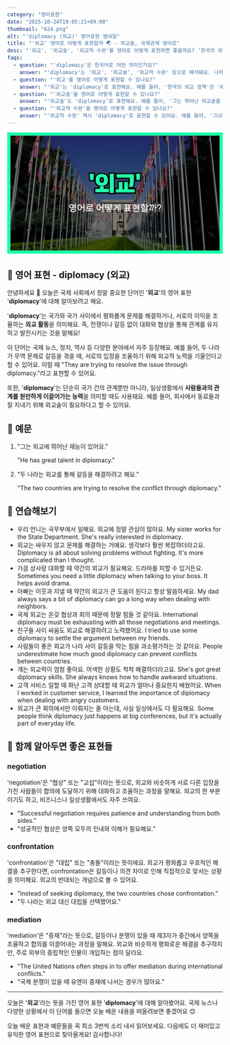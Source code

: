 ```yaml
---
category: "영어표현"
date: "2025-10-24T19:05:21+09:00"
thumbnail: "624.png"
alt: "'diplomacy (외교)' 영어표현 썸네일"
title: "'외교' 영어로 어떻게 표현할까 🌏 - 외교술, 국제관계 영어로"
desc: "'외교', '외교술', '외교적 수완'를 영어로 어떻게 표현하면 좋을까요? '한국의 외교 정책', '외교적으로 문제를 해결하다' 등을 영어로 표현하는 법을 배워봅시다. 다양한 예문을 통해서 연습하고 본인의 표현으로 만들어 보세요."
faqs: 
  - question: "'diplomacy'은 한국어로 어떤 의미인가요?"
    answer: "'diplomacy'는 '외교', '외교술', '외교적 수완' 등으로 해석돼요. 나라와 나라 사이의 관계를 다루거나, 사람들 사이에서 문제를 부드럽게 해결하는 능력을 뜻해요."
  - question: "'외교'를 영어로 어떻게 표현할 수 있나요?"
    answer: "'외교'는 'diplomacy'로 표현해요. 예를 들어, '한국의 외교 정책'은 'Korea's diplomacy policy'라고 해요."
  - question: "'외교술'을 영어로 어떻게 표현할 수 있나요?"
    answer: "'외교술'도 'diplomacy'로 표현해요. 예를 들어, '그는 뛰어난 외교술을 가지고 있어요.'는 'He has excellent diplomacy.'라고 말해요."
  - question: "'외교적 수완'을 영어로 어떻게 표현할 수 있나요?"
    answer: "'외교적 수완' 역시 'diplomacy'로 표현할 수 있어요. 예를 들어, '그녀는 외교적 수완으로 문제를 해결했어요.'는 'She solved the problem with diplomacy.'라고 해요."
---
```


!['diplomacy (외교)' 영어표현](./624.png)

## 🌟 영어 표현 - diplomacy (외교)

안녕하세요 👋 오늘은 국제 사회에서 정말 중요한 단어인 '**외교**'의 영어 표현 '**diplomacy**'에 대해 알아보려고 해요.

'**diplomacy**'는 국가와 국가 사이에서 평화롭게 문제를 해결하거나, 서로의 이익을 조율하는 **외교 활동**을 의미해요. 즉, 전쟁이나 갈등 없이 대화와 협상을 통해 관계를 유지하고 발전시키는 것을 말해요!

이 단어는 국제 뉴스, 정치, 역사 등 다양한 분야에서 자주 등장해요. 예를 들어, 두 나라가 무역 문제로 갈등을 겪을 때, 서로의 입장을 조율하기 위해 외교적 노력을 기울인다고 할 수 있어요. 이럴 때 "They are trying to resolve the issue through diplomacy."라고 표현할 수 있어요.

또한, '**diplomacy**'는 단순히 국가 간의 관계뿐만 아니라, 일상생활에서 **사람들과의 관계를 원만하게 이끌어가는 능력**을 의미할 때도 사용돼요. 예를 들어, 회사에서 동료들과 잘 지내기 위해 외교술이 필요하다고 할 수 있어요.

## 📖 예문

1. "그는 외교에 뛰어난 재능이 있어요."

   "He has great talent in diplomacy."

2. "두 나라는 외교를 통해 갈등을 해결하려고 해요."

   "The two countries are trying to resolve the conflict through diplomacy."



## 💬 연습해보기

<ul data-interactive-list>

  <li data-interactive-item>
    <span data-toggler>우리 언니는 국무부에서 일해요. 외교에 정말 관심이 많아요.</span>
    <span data-answer>My sister works for the State Department. She's really interested in diplomacy.</span>
  </li>

  <li data-interactive-item>
    <span data-toggler>외교는 싸우지 않고 문제를 해결하는 거예요. 생각보다 훨씬 복잡하더라고요.</span>
    <span data-answer>Diplomacy is all about solving problems without fighting. It's more complicated than I thought.</span>
  </li>

  <li data-interactive-item>
    <span data-toggler>가끔 상사랑 대화할 때 약간의 외교가 필요해요. 드라마를 피할 수 있거든요.</span>
    <span data-answer>Sometimes you need a little diplomacy when talking to your boss. It helps avoid drama.</span>
  </li>

  <li data-interactive-item>
    <span data-toggler>아빠는 이웃과 지낼 때 약간의 외교가 큰 도움이 된다고 항상 말씀하세요.</span>
    <span data-answer>My dad always says a bit of diplomacy can go a long way when dealing with neighbors.</span>
  </li>

  <li data-interactive-item>
    <span data-toggler>국제 외교는 온갖 협상과 회의 때문에 정말 힘들 것 같아요.</span>
    <span data-answer>International diplomacy must be exhausting with all those negotiations and meetings.</span>
  </li>

  <li data-interactive-item>
    <span data-toggler>친구들 사이 싸움도 외교로 해결하려고 노력했어요.</span>
    <span data-answer>I tried to use some diplomacy to settle the argument between my friends.</span>
  </li>

  <li data-interactive-item>
    <span data-toggler>사람들이 좋은 외교가 나라 사이 갈등을 막는 힘을 과소평가하는 것 같아요.</span>
    <span data-answer>People underestimate how much good diplomacy can prevent conflicts between countries.</span>
  </li>

  <li data-interactive-item>
    <span data-toggler>걔는 외교력이 엄청 좋아요. 어색한 상황도 척척 해결하더라고요.</span>
    <span data-answer>She's got great diplomacy skills. She always knows how to handle awkward situations.</span>
  </li>

  <li data-interactive-item>
    <span data-toggler>고객 서비스 일할 때 화난 고객 상대할 때 외교가 얼마나 중요한지 배웠어요.</span>
    <span data-answer>When I worked in customer service, I learned the importance of diplomacy when dealing with angry customers.</span>
  </li>

  <li data-interactive-item>
    <span data-toggler>외교가 큰 회의에서만 이뤄지는 줄 아는데, 사실 일상에서도 다 필요해요.</span>
    <span data-answer>Some people think diplomacy just happens at big conferences, but it's actually part of everyday life.</span>
  </li>

</ul>

## 🤝 함께 알아두면 좋은 표현들

### negotiation

'negotiation'은 "협상" 또는 "교섭"이라는 뜻으로, 외교와 비슷하게 서로 다른 입장을 가진 사람들이 합의에 도달하기 위해 대화하고 조율하는 과정을 말해요. 외교의 한 부분이기도 하고, 비즈니스나 일상생활에서도 자주 쓰여요.

- "Successful negotiation requires patience and understanding from both sides."
- "성공적인 협상은 양쪽 모두의 인내와 이해가 필요해요."

### confrontation

'confrontation'은 "대립" 또는 "충돌"이라는 뜻이에요. 외교가 평화롭고 우호적인 해결을 추구한다면, confrontation은 갈등이나 의견 차이로 인해 직접적으로 맞서는 상황을 의미해요. 외교의 반대되는 개념으로 볼 수 있어요.

- "Instead of seeking diplomacy, the two countries chose confrontation."
- "두 나라는 외교 대신 대립을 선택했어요."

### mediation

'mediation'은 "중재"라는 뜻으로, 갈등이나 분쟁이 있을 때 제3자가 중간에서 양쪽을 조율하고 합의를 이끌어내는 과정을 말해요. 외교와 비슷하게 평화로운 해결을 추구하지만, 주로 외부의 중립적인 인물이 개입하는 점이 달라요.

- "The United Nations often steps in to offer mediation during international conflicts."
- "국제 분쟁이 있을 때 유엔이 중재에 나서는 경우가 많아요."

---

오늘은 '**외교**'라는 뜻을 가진 영어 표현 '**diplomacy**'에 대해 알아봤어요. 국제 뉴스나 다양한 상황에서 이 단어를 들으면 오늘 배운 내용을 떠올려보면 좋겠어요 😊

오늘 배운 표현과 예문들을 꼭 최소 3번씩 소리 내서 읽어보세요. 다음에도 더 재미있고 유익한 영어 표현으로 찾아올게요! 감사합니다!

